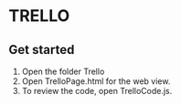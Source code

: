 # TRELLO 

## Get started


1. Open the folder Trello 
2. Open TrelloPage.html for the web view. 
3. To review the code, open TrelloCode.js.